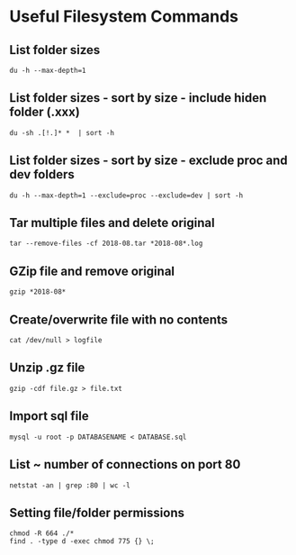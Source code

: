 # Useful Filesystem Commands

## List folder sizes

```du -h --max-depth=1```

## List folder sizes - sort by size - include hiden folder (.xxx)

```du -sh .[!.]* *  | sort -h```

## List folder sizes - sort by size - exclude proc and dev folders

```du -h --max-depth=1 --exclude=proc --exclude=dev | sort -h```

## Tar multiple files and delete original

```tar --remove-files -cf 2018-08.tar *2018-08*.log```

## GZip file and remove original

```gzip *2018-08*```

## Create/overwrite file with no contents

```cat /dev/null > logfile```

## Unzip .gz file

```gzip -cdf file.gz > file.txt```

## Import sql file

```mysql -u root -p DATABASENAME < DATABASE.sql```

## List ~ number of connections on port 80

```netstat -an | grep :80 | wc -l```

## Setting file/folder permissions

```
chmod -R 664 ./*
find . -type d -exec chmod 775 {} \;
```
